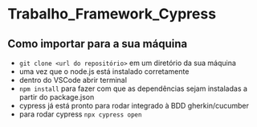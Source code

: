 # Trabalho_Framework_Cypress

## Como importar para a sua máquina

- `git clone <url do repositório>` em um diretório da sua máquina
- uma vez que o node.js está instalado corretamente
- dentro do VSCode abrir terminal
- `npm install` para fazer com que as dependências sejam instaladas a partir do package.json
- cypress já está pronto para rodar integrado à BDD gherkin/cucumber
- para rodar cypress `npx cypress open`
